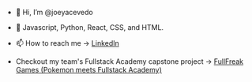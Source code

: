 - 👋 Hi, I’m @joeyacevedo
- 🌱 Javascript, Python, React, CSS, and HTML.
- 📫 How to reach me -> [LinkedIn](https://www.linkedin.com/in/josephacevedo/)

- Checkout my team's Fullstack Academy capstone project -> [FullFreak Games (Pokemon meets Fullstack Academy)](https://www.fullfreak.games.com)
